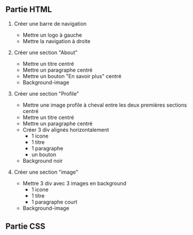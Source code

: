 ## Partie HTML

1. Créer une barre de navigation

   - Mettre un logo à gauche
   - Mettre la navigation à droite

2. Créer une section "About"

   - Mettre un titre centré
   - Mettre un paragraphe centré
   - Mettre un bouton "En savoir plus" centré
   - Background-image

3. Créer une section "Profile"

   - Mettre une image profile à cheval entre les deux premières sections centré
   - Mettre un titre centré
   - Mettre un paragraphe centré
   - Créer 3 div alignés horizontalement
     - 1 icone
     - 1 titre
     - 1 paragraphe
     - un bouton
   - Background noir

4. Créer une section "image"
   - Mettre 3 div avec 3 images en background
     - 1 icone
     - 1 titre
     - 1 paragraphe court
   - Background-image

## Partie CSS
